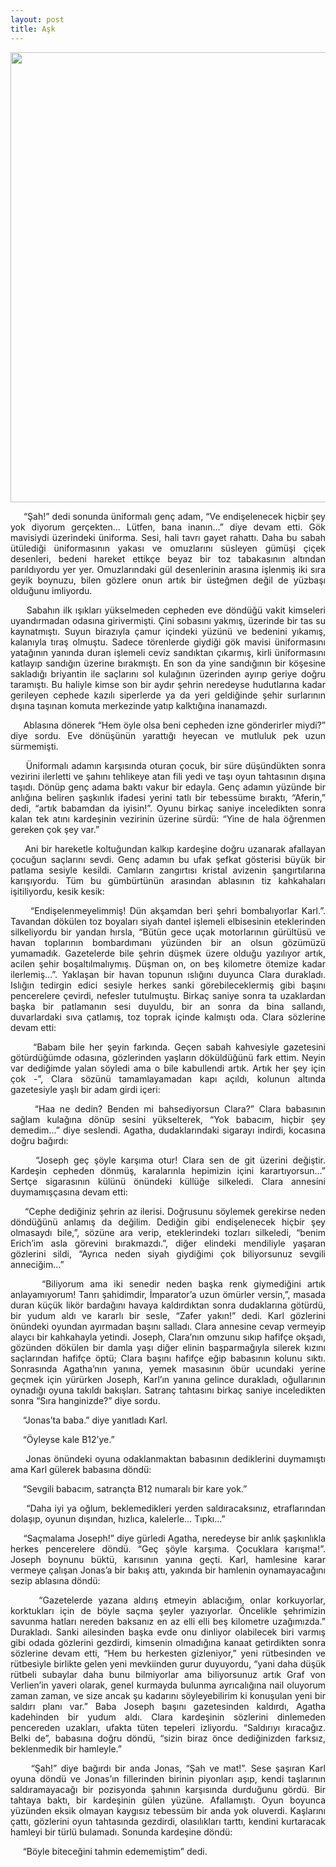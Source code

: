 ```yaml
---
layout: post
title: Aşk  
---
```


<img src="{{ site.baseurl }}/images/oyku_1_tove_jansson.png" width="720"/>
<p align="justify">
&nbsp;&nbsp;&nbsp;&nbsp;
“Şah!” dedi sonunda üniformalı genç adam, “Ve endişelenecek hiçbir şey yok diyorum gerçekten… Lütfen, bana inanın…” diye devam etti. Gök mavisiydi üzerindeki üniforma. Sesi, hali tavrı gayet rahattı. Daha bu sabah ütülediği üniformasının yakası ve omuzlarını süsleyen gümüşi çiçek desenleri, bedeni hareket ettikçe beyaz bir toz tabakasının altından parıldıyordu yer yer. Omuzlarındaki gül desenlerinin arasına işlenmiş iki sıra geyik boynuzu, bilen gözlere onun artık bir üsteğmen değil de yüzbaşı olduğunu imliyordu.
</p>

<p align="justify">
&nbsp;&nbsp;&nbsp;&nbsp;
Sabahın ilk ışıkları yükselmeden cepheden eve döndüğü vakit kimseleri uyandırmadan odasına girivermişti. Çini sobasını yakmış, üzerinde bir tas su kaynatmıştı. Suyun birazıyla çamur içindeki yüzünü ve bedenini yıkamış, kalanıyla tıraş olmuştu. Sadece törenlerde giydiği gök mavisi üniformasını yatağının yanında duran işlemeli ceviz sandıktan çıkarmış, kirli üniformasını katlayıp sandığın üzerine bırakmıştı. En son da yine sandığının bir köşesine sakladığı briyantin ile saçlarını sol kulağının üzerinden ayırıp geriye doğru taramıştı. Bu haliyle kimse son bir aydır şehrin neredeyse hudutlarına kadar gerileyen cephede kazılı siperlerde ya da yeri geldiğinde şehir surlarının dışına taşınan komuta merkezinde yatıp kalktığına inanamazdı.
</p>

<p align="justify">
&nbsp;&nbsp;&nbsp;&nbsp;
Ablasına dönerek “Hem öyle olsa beni cepheden izne gönderirler miydi?” diye sordu. Eve dönüşünün yarattığı heyecan ve mutluluk pek uzun sürmemişti.
</p>

<p align="justify">
&nbsp;&nbsp;&nbsp;&nbsp;
Üniformalı adamın karşısında oturan çocuk, bir süre düşündükten sonra vezirini ilerletti ve şahını tehlikeye atan fili yedi ve taşı oyun tahtasının dışına taşıdı. Dönüp genç adama baktı vakur bir edayla. Genç adamın yüzünde bir anlığına beliren şaşkınlık ifadesi yerini tatlı bir tebessüme bıraktı, “Aferin,” dedi, “artık babamdan da iyisin!”. Oyunu birkaç saniye inceledikten sonra kalan tek atını kardeşinin vezirinin üzerine sürdü: “Yine de hala öğrenmen gereken çok şey var.” 
</p>

<p align="justify">
&nbsp;&nbsp;&nbsp;&nbsp;
Ani bir hareketle koltuğundan kalkıp kardeşine doğru uzanarak afallayan çocuğun saçlarını sevdi. Genç adamın bu ufak şefkat gösterisi büyük bir patlama sesiyle kesildi. Camların zangırtısı kristal avizenin şangırtılarına karışıyordu. Tüm bu gümbürtünün arasından ablasının tiz kahkahaları işitiliyordu, kesik kesik:
</p>

<p align="justify">
&nbsp;&nbsp;&nbsp;&nbsp;
“Endişelenmeyelimmiş! Dün akşamdan beri şehri bombalıyorlar Karl.”. Tavandan dökülen toz boyaları siyah dantel işlemeli elbisesinin eteklerinden silkeliyordu bir yandan hırsla, “Bütün gece uçak motorlarının gürültüsü ve havan toplarının bombardımanı yüzünden bir an olsun gözümüzü yumamadık. Gazetelerde bile şehrin düşmek üzere olduğu yazılıyor artık, acilen şehir boşaltılmalıymış. Düşman on, on beş kilometre ötemize kadar ilerlemiş…”. Yaklaşan bir havan topunun ıslığını duyunca Clara durakladı. Islığın tedirgin edici sesiyle herkes sanki görebileceklermiş gibi başını pencerelere çevirdi, nefesler tutulmuştu. Birkaç saniye sonra ta uzaklardan başka bir patlamanın sesi duyuldu, bir an sonra da bina sallandı, duvarlardaki sıva çatlamış, toz toprak içinde kalmıştı oda. Clara sözlerine devam etti:
 </p>

<p align="justify">
&nbsp;&nbsp;&nbsp;&nbsp;
“Babam bile her şeyin farkında. Geçen sabah kahvesiyle gazetesini götürdüğümde odasına, gözlerinden yaşların döküldüğünü fark ettim. Neyin var dediğimde yalan söyledi ama o bile kabullendi artık. Artık her şey için çok -”, Clara sözünü tamamlayamadan kapı açıldı, kolunun altında gazetesiyle yaşlı bir adam girdi içeri:
 </p>
    
<p align="justify">
&nbsp;&nbsp;&nbsp;&nbsp;
“Haa ne dedin? Benden mi bahsediyorsun Clara?” Clara babasının sağlam kulağına dönüp sesini yükselterek, “Yok babacım, hiçbir şey demedim…” diye seslendi. Agatha, dudaklarındaki sigarayı indirdi, kocasına doğru bağırdı:
</p>
    
<p align="justify">
&nbsp;&nbsp;&nbsp;&nbsp;
“Joseph geç şöyle karşıma otur! Clara sen de git üzerini değiştir. Kardeşin cepheden dönmüş, karalarınla hepimizin içini karartıyorsun…” Sertçe sigarasının külünü önündeki küllüğe silkeledi. Clara annesini duymamışçasına devam etti:
</p>

<p align="justify">
&nbsp;&nbsp;&nbsp;&nbsp;
“Cephe dediğiniz şehrin az ilerisi. Doğrusunu söylemek gerekirse neden döndüğünü anlamış da değilim. Dediğin gibi endişelenecek hiçbir şey olmasaydı bile,”, sözüne ara verip, eteklerindeki tozları silkeledi, “benim Erich’im asla görevini bırakmazdı.”, diğer elindeki mendiliyle yaşaran gözlerini sildi, “Ayrıca neden siyah giydiğimi çok biliyorsunuz sevgili anneciğim…”
</p>

<p align="justify">
&nbsp;&nbsp;&nbsp;&nbsp;
“Biliyorum ama iki senedir neden başka renk giymediğini artık anlayamıyorum! Tanrı şahidimdir, İmparator’a uzun ömürler versin,”, masada duran küçük likör bardağını havaya kaldırdıktan sonra dudaklarına götürdü, bir yudum aldı ve kararlı bir sesle, “Zafer yakın!” dedi. Karl gözlerini önündeki oyundan ayırmadan başını salladı. Clara annesine cevap vermeyip alaycı bir kahkahayla yetindi. Joseph, Clara’nın omzunu sıkıp hafifçe okşadı, gözünden dökülen bir damla yaşı diğer elinin başparmağıyla silerek kızını saçlarından hafifçe öptü; Clara başını hafifçe eğip babasının kolunu sıktı. Sonrasında Agatha’nın yanına, yemek masasının öbür ucundaki yerine geçmek için yürürken Joseph, Karl’ın yanına gelince durakladı, oğullarının oynadığı oyuna takıldı bakışları. Satranç tahtasını birkaç saniye inceledikten sonra “Sıra hanginizde?” diye sordu.
</p>

<p align="justify">
&nbsp;&nbsp;&nbsp;&nbsp;
“Jonas’ta baba.” diye yanıtladı Karl.
</p>
    
<p align="justify">
&nbsp;&nbsp;&nbsp;&nbsp;
“Öyleyse kale B12’ye.”
</p>

<p align="justify">
&nbsp;&nbsp;&nbsp;&nbsp;
Jonas önündeki oyuna odaklanmaktan babasının dediklerini duymamıştı ama Karl gülerek babasına döndü:
</p>

<p align="justify">
&nbsp;&nbsp;&nbsp;&nbsp;
“Sevgili babacım, satrançta B12 numaralı bir kare yok.”
</p>   
    
<p align="justify">
&nbsp;&nbsp;&nbsp;&nbsp;
“Daha iyi ya oğlum, beklemedikleri yerden saldıracaksınız, etraflarından dolaşıp, oyunun dışından, hızlıca, kalelerle… Tıpkı…”
</p>
   
<p align="justify">
&nbsp;&nbsp;&nbsp;&nbsp;
“Saçmalama Joseph!” diye gürledi Agatha, neredeyse bir anlık şaşkınlıkla herkes pencerelere döndü. “Geç şöyle karşıma. Çocuklara karışma!”. Joseph boynunu büktü, karısının yanına geçti. Karl, hamlesine karar vermeye çalışan Jonas’a bir bakış attı, yakında bir hamlenin oynamayacağını sezip ablasına döndü:
</p>

<p align="justify">
&nbsp;&nbsp;&nbsp;&nbsp;
“Gazetelerde yazana aldırış etmeyin ablacığım, onlar korkuyorlar, korktukları için de böyle saçma şeyler yazıyorlar. Öncelikle şehrimizin savunma hatları nereden baksanız en az elli elli beş kilometre uzağımızda.” Durakladı. Sanki ailesinden başka evde onu dinliyor olabilecek biri varmış gibi odada gözlerini gezdirdi, kimsenin olmadığına kanaat getirdikten sonra sözlerine devam etti, “Hem bu herkesten gizleniyor,” yeni rütbesinden ve rütbesiyle birlikte gelen yeni mevkiinden gurur duyuyordu, “yani daha düşük rütbeli subaylar daha bunu bilmiyorlar ama biliyorsunuz artık Graf von Verlien’in yaveri olarak, genel kurmayda bulunma ayrıcalığına nail oluyorum zaman zaman, ve size ancak şu kadarını söyleyebilirim ki konuşulan yeni bir saldırı planı var.” Baba Joseph başını gazetesinden kaldırdı, Agatha kadehinden bir yudum aldı. Clara kardeşinin sözlerini dinlemeden pencereden uzakları, ufakta tüten tepeleri izliyordu. “Saldırıyı kıracağız. Belki de”, babasına doğru döndü, “sizin biraz önce dediğinizden farksız, beklenmedik bir hamleyle.”
</p>
   
<p align="justify">
&nbsp;&nbsp;&nbsp;&nbsp;
“Şah!” diye bağırdı bir anda Jonas, “Şah ve mat!”. Sese şaşıran Karl oyuna döndü ve Jonas’ın fillerinden birinin piyonları aşıp, kendi taşlarının saldıramayacağı bir pozisyonda şahının karşısında durduğunu gördü. Bir tahtaya baktı, bir kardeşinin gülen yüzüne. Afallamıştı. Oyun boyunca yüzünden eksik olmayan kaygısız tebessüm bir anda yok oluverdi. Kaşlarını çattı, gözlerini oyun tahtasında gezdirdi, olasılıkları tarttı, kendini kurtaracak hamleyi bir türlü bulamadı. Sonunda kardeşine döndü:
</p>
    
<p align="justify">
&nbsp;&nbsp;&nbsp;&nbsp;
“Böyle biteceğini tahmin edememiştim” dedi.
</p>
